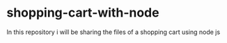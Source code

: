 # shopping-cart-with-node
In this repository i will be sharing the files of a shopping cart using node js 

